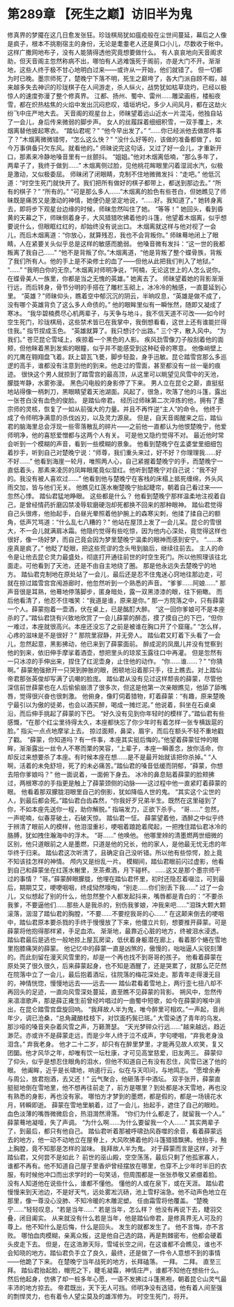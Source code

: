 # 第289章 【死生之巅】访旧半为鬼
修真界的梦魇在这几日愈发张狂。珍珑棋局犹如瘟疫般在尘世间蔓延，幕后之人像是疯子，根本不挑剔宿主的身份，无论是耄耋老人还是黄口小儿，尽数收于帐中。
这样广撒网地布子，没有人能猜得透他究竟想要做什么。
有人哀哀地向天音阁求助，但天音阁主忽然称病不出，哪怕有人逃难饿死于阁前，亦是大门不开。渐渐地，这些人终于极不甘心地明白过来——或许从一开始，他们就错了。
但一切都为时已晚。墨宗师死了，楚晚宁下落不明，死生之巅垮了，各大门派自顾不暇，越来越多失去神识的珍珑棋子在人间游走，杀人纵火，战势犹如枯草烧灼，已经以极惊人的速度弥漫了整个修真界。
江都、扬州、蜀中、雷州……雕梁画栋，楼船夜雪，都在炽热枯焦的火焰中发出沉闷悲叹，墙垣坍圮，多少人间风月，都在这劫火纷飞中庄严地大去。
天音阁的观星台上，师昧望着远山近水一片混沌，他独自站了一会儿，身后传来微弱的脚步声。
女人的丝履踩着细细积雪，一双手覆上，木烟离替他披起寒衣。
“踏仙君呢？”
“他今早出发了。”
“……你已经派他去做那件事了？”木烟离微微错愕，“怎么这么快？”
“没什么好等的，该做的准备都做了，如今万事俱备只欠东风。就看他的。”
师昧说完这句话，又过了好一会儿，才重新开口，那素来冷静地嗓音里有一丝颤抖。
“姐姐。”他对木烟离低喃，“那么多年了，两辈子了，我终于做到……”
木烟离侧过脸，见他桃花眸眼里闪着湿润水汽，似极是激动，又似极委屈。
师昧闭了闭眼睛，克制不住地微微发抖：“走吧。”
他低沉道：“时空生死门就快开了。我们把所有做好的棋子都带上，都送到那边去。”
“所有的棋子？”
“所有的。”
“可是那么多人……”木烟离的脸色有些苍白，但她瞧见了师昧既是痛苦又是激动的神情，她便仍是坚定地说，“……好。我知道了。”
她转身离去，即将步下观星台边缘的时候，师昧忽然叫住了她。
“等等！”
她回头，看到昏黄的天幕之下，师昧侧着身子，大风猎猎吹拂着他的斗篷，他望着木烟离，似乎想要说什么，但眼眶红红的，却始终没有说出口。
木烟离就这样与他对视了一会儿，而后木烟离道：“你放心，就算残忍，我也不会背叛你。”
师昧蓦地闭上了眼睛，人在紧要关头似乎总是这样的敏感而脆弱。
他嗓音微有发抖：“这一世的我都叛离了我自己……”
“他不是背叛了你。”木烟离道，“他是背叛了整个蝶骨族，背叛了我们所有人。他的手上是不染修士的血了——但他从此把我们判入了地狱。”
“……”
“我明白你的无奈。”木烟离对师明净说，“阿楠，无论这世上的人怎么说你。在蝶骨美人一族里，你都是当之无愧的英雄。”
她离去了。
师昧望着她的背影渐渐行远，而后转身，骨节分明的手搭在了雕栏玉砌上，冰冷冷的触感，一直蔓延到心里。
“英雄？”师昧仰头，瞧着空中郁沉沉的阴云，半晌叹息，“英雄是做不成了，没有哪个英雄背负了这么多人命债的。”
他的眼眸里似有一瞬怅然，随即又凝成了寒冰。
“我华碧楠费尽心机两辈子，与天争与地斗，我不信天道不可改——如今时空生死门，珍珑棋局，这些禁术皆已在我掌中，我倒想看看，这世上还有谁能拦得住我。”
指节捏成玉色。
“英雄就算了。我只想讨个出路。”
三个字，散入风中。
“为我们。”
苍茫昆仑雪域上，疾掠着一个黑色的人影。
疾风劲雪像刀子般刮着他的面颊，但他眯着黑到发紫的眼瞳，似乎并不能感受到这种砭骨的寒意。
他像峭壁上的兀鹰在翱翔盘飞着。跃上碧瓦飞甍，脚步轻盈，身手迅敏。昆仑踏雪宫那么多巡逻的高手，谁都没有注意到他的到来。他走过的雪面，甚至都没有一丝一毫的痕迹。
很快这个男人就掠到了踏雪宫的最高顶，从这里可以眺望见风雪中的天池，朦胧岑静，水雾弥漫。
黑色闪电般的身影停了下来。
男人立在昆仑之巅，直挺挺地站得像一柄刺刀，黑眼睛望着天池湖面。风起了，很急，吹落了他的斗篷，露出一张苍白没有血色的俊脸。
是踏仙帝君。
经历过师昧第二次淬炼的他，拥有了墨宗师的灵核，恢复了一如从前强大的力量。并且不再忤逆“主人”的命令。
他终于成了令师明净满意的杀伐凶刃，以及灵力源泉。
但是，自天音阁醒来之后，踏仙君的脑海里总会浮现一些零落散乱的碎片——之前他一直都认为他恨楚晚宁，他爱师明净，他的喜怒爱憎都与这两个人有关。
可是他又隐约觉得不对。
最近他时常会听到一个模糊的声音，看到一些模糊的景象。
他看到楚晚宁在孟婆堂里细细包着抄手，听到自己对楚晚宁说：“师尊，我们重头来过，好不好？你理理我……好不好……”
他看到海崖一轮月，唯照两人心，自己紧握着楚晚宁的手，而楚晚宁一直低着头，那素来凌厉的凤眸眼尾竟似湿红。他听到楚晚宁对自己说：“我不好的。我没有被人喜欢过……”
他看到他与楚晚宁在客栈的床榻上抵死缠绵，外头风雨交加，皆与他们无关。
他瞧见红莲水榭楚晚宁抬起睫帘，朝着自己看过来——
忽然心悸。
踏仙君猛地睁眼。
这些都是什么？
他看到楚晚宁那样温柔地注视着自己，是曾经情药折磨囚禁凌辱软磨硬泡却死都换不回来的那种眼神。
踏仙君觉得自己头很疼，他抬起手，白昼光晕照着他护腕上的森寒尖刺，他揉了揉自己的额角，低声咒骂道：“什么乱七八糟的？”
他站在屋顶上发了一会儿呆。昆仑的雪很大，不一会儿就满肩冰霜。他隐约觉得有些吃惊，因为他内心深处，竟觉得这样也很好，像一场好梦，而自己竟会因为梦里楚晚宁温柔的眼神而感到安宁。
“……本座真是疯了。”
他眨了眨眼，把这些荒谬的念头甩到脑后，继续往前去。
主人的命令是让他去昆仑灵力最盛处，彻底打开通往前世的时空生死门。所以他照理该往北面走。可他看到了天池，还是不由自主地绕了圈。
那是他永远失去楚晚宁的地方。
踏仙君克制地在原处站了一会儿，最后还是忍不住鬼迷心窍地往那边走，可就在掠过踏雪宫宫闱游廊时，他忽然听到一个熟悉的声音。
“爹爹……阿娘……”
那声音很是耳熟，他蓦地停落脚步，匿身暗处，露一双黑漆漆的眼，往下俯瞰。
而后他看清了，他忍不住嗤笑：“我道是谁，原来是你。”
那一方院落之中，只有薛蒙一个人。薛蒙抱着一壶酒，伏在桌上，已是酩酊大醉。
“这一回你爹娘可不是本座杀的了。”踏仙君饶有兴致地欣赏了一会儿薛蒙的醉态，摸了摸自己的下巴，“但你一难过，本座就很高兴。本座还没忘了之前是被谁在胸口开了个窟窿。”
“怎么样，心疼的滋味是不是很好？”
那院里寂静，并无旁人。
踏仙君又盯着下头看了一会儿，忽然起意，黑影拂动，他已来到了薛蒙面前。
醉成泥的凤凰儿并没有觉察到他的到来，依旧伸手摩挲着酒壶，想把里头的琼浆玉露往口中再灌。
但是忽然有一只冰凉的手伸出来，捏住了红泥壶身，止住他的动作。
“你……谁……？”
“你猜啊。”
薛蒙勉强掀开一只哭到肿胀的眼，困顿地沿着那只手，往上瞧去。对上踏仙帝君那张英俊却写满了讥嘲的脸庞。
踏仙君从没有见过这样颓丧的薛蒙，尽管他深信前世薛蒙也在人后偷偷崩溃了很多次，但这是他第一次亲眼瞧见，他舔了舔嘴唇，觉得很兴奋也很刺激。
他俯身，像盯伺着猎物，盯着薛蒙：“有趣，原来楚晚宁最引以为傲的徒弟，也会以酒买醉，喝成一摊烂泥。”
他说着，斜坐在石桌桌沿，而后伸手挑起了薛蒙的下巴。
“好久没有见到你年轻时的模样了。”踏仙君有些感慨，“在那个红尘里待得太久，本座都快忘了你少年时有着怎样一张专横跋扈的脸。”
指尖一点点地摩挲上去。
掠过面颊，鼻梁，眉宇，而后在额头不轻不重地戳了戳。
“薛蒙，你知道吗？有一件事，本座其实挺后悔的。”他望着薛蒙怔忡的眼眸，渐渐露出一丝令人不寒而栗的笑容，“上辈子，本座一瞬善念，放你活命，你却反过来想要杀了本座。有时候本座在想……是不是最开始就该把你杀掉。”
“人啊，活着的未免舒坦，死了的未必痛苦。”踏仙君的嗓音低缓而阴郁，“薛蒙，你想去陪你爹娘吗？”
他一面说着，一面俯下身去。
冰冷的鼻息贴着薛蒙的脸颊拂过，两根寒凉的手指更是触上了薛蒙颈侧的动脉——这过程中他一直紧盯着薛蒙的眼。
他看着那双朦胧泪眼里自己的倒影，犹如降临人世的鬼。
“其实这个尘世的人，到最后都会死。”踏仙君白齿森然，“你我好歹兄弟半生。既然在这里碰到了你，不如本座先送你一程，助你解脱。”
指端发力，正欲下杀手。
“哥……”
忽然，一声呢喃，似春芽破土，石破天惊。
踏仙君一怔。
薛蒙望着他，酒醉之中似乎终于辨清了眼前人的模样，他泪湿重衫，哽咽着踉跄着爬起，一把拽住踏仙君冰冷的胳膊，犹如拽住瀚海中的浮木。
“哥……”
他唤他。
他哪里辨的清墨燃两世细微的区别，他只道眼前之人是墨燃，只道是他的兄长，他的家人，是他最无忧无虑的年华终于归来。
踏仙君这次听清了，且确定自己没听错。所以他有些惊愕，脸上竟不知该挂怎样的神情。
颅内又是纷乱一片。
模糊间，踏仙君眼前闪过虚影，他看到自己和薛蒙坐在红莲水榭里，烹茶煮酒，月下碰杯。
……这又是那个墨宗师干过的事情？
“哥。”薛蒙醉眼朦胧，他埋在踏仙君怀里，初时还隐忍着啜泣，可到最后，期期艾艾，哽哽咽咽，终成恸然嚎啕，“别走……你们别丢下我……”
过了一会儿，又似想起了别的什么，他忽然整个人都发起抖来，嘴唇都是青白的：“不要杀我爹，不要逼他们……那些人是我杀的，别伤我爹娘，冲我来吧……”泪珠大颗大颗滚落，洇湿了踏仙君的胸膛，“不要……不要挖我哥的心……”
在这颠来倒去的哽咽中，踏仙君原本要杀戮的手终于慢慢放了下来，他僵立片刻，想要推开薛蒙。可是薛蒙将他抱得那样紧，手足血浓。
渐渐地，最靠近心脏的地方，终被泪水浸透。
踏仙君最后是逃也一般地掠上屋瓦房梁，低伏着身躯潜在廊上，看着那个蜷在雪地里抱膝痛哭的薛蒙。
他记忆中的薛蒙一直是凶煞的，傲慢的，咄咄逼人尖锐刻薄的。而此刻留在漫天风雪里的，却是一个再也找不到哥哥的孩子。
他看着薛蒙在原处哭了很久很久，后来薛蒙起身，也不知是酒醒了，还是哭累了，就那么茫茫然在院落中立了一会儿，最后抱着酒坛，往院落的梅花深处走。那青年走得漫无目的，神情恍惚，慢慢地远去——远去——
踏仙君看着雪地上，两行歪七扭八却不再回头的足迹，一直向风雪深处蔓延，直至瞧不见薛蒙的背影。
朔风中，忽然传来凛凛歌声，那是薛正雍生前曾经吟唱过的一曲蜀中短歌，如今在薛蒙的喉中淌出，在昆仑踏雪宫盘旋回响。
“我拜故人半为鬼，唯今醉里可相欢。”一声起，音尚年少，调已沧桑，“总角藏酿桂枝下，对饮面朽鬓已斑。”
大雪染透了青年的乌发。
那沙哑的嗓音夹杂着风雪之声，万籁萧瑟。
“天光梦碎众行远……”越来越远，趋近渺茫。亦或许不是薛蒙走远，而是少年人终于泣不成声，字句哽咽，“弃我老身浊泪含。”
弃我老身。
他才二十二岁，却只有在醉里梦里，才能再见故人欢笑，复又团圞。他才风华之年，却唯有饮一坛杜康，才可见高堂慈爱，旧友两三。
薛蒙仰了仰头，似乎是想忍住眼角的泪水，但他不知道自己有没有忍住，风雪已迷了他的眼。
他阖眸，近乎是长啸地，响遏行云，似在与天叩问，与地鸣志。
“愿增余寿与周公，放君抱酒，去又还！”
云气聚合，他砸落手中酒坛。
双手张开，薛蒙直挺挺地倒在雪地里，他不想再往前走了，前方是哪里？到处都是冰天雪地，再也没有熟悉的身影，再也没有家。
哪怕方才梦到的墨燃，都是假的，都是一场镜花水月，转瞬即逝。
薛蒙在雪地里躺着，过了一会儿，抬起手，遮住了自己的眼睑。
血色淡薄的嘴唇微微启合，热泪潸然滑落。
“你们为什么都走了，就留我一个人。”
薛蒙蓦地凝噎，失了声调。
“为什么啊……为什么要留我一个人……”
其实两辈子了，到最后，都只有他自己。
踏仙君听着那被呼啸劲风吞噬的余音，看着薛蒙远去的地方，他一动不动地立在屋脊上，大风吹拂着他的斗篷猎猎飘拂。他抬手，触上胸膛，竟不知那是怎样的滋味。
我拜故人半为鬼。
对于薛蒙而言是这样，对于踏仙君，又何尝不是如此？
前世的巫山殿，空空荡荡，最后只剩了他孤家寡人，谁都不再有。他不知道自己屋子里香炉曾经摆放在哪里，也穿不上少年时半旧的衣服，有时候他冲口而出求学时的一句笑话，但周围都是一张张恭敬又紧绷着脸。
没有人知道他在说些什么，谁都不懂他。
懂他的人或在泉下，或在天涯。
踏仙君慢慢来到天池边，不是好天气，远处雾凇沆砀，池上雪籽湍急。他不动声色地立在那里，像一尊没心没肺、不知冷暖的木雕泥塑。
任由霜雪将他覆盖。
“楚晚宁……”轻轻叹息，“若是当年……”
若是当年，怎么样？
他没有再说下去，睫羽交叠，闭目阖实。
从来就没有什么若是当年，他是踏仙帝君，是修真界无人可及的尊上。他不知什么是后悔，什么是回头。
发生的就都发生了。
他不言悔，亦不言败。
哪怕血肉模糊，亲离众叛，这是他自己选的路，再是荆棘密布，他都会硬着头皮走下去。
但是，在这浩渺天际，雪域长空之间，在这谁都不会瞧见，谁也不会知晓的地方。踏仙君负手立了良久，最终，还是做了一件令人意想不到的事情——他跪了下来。
在楚晚宁当年战死的地方，长拜磕落。
一拜。
二拜。
直至三拜。
踏仙君抬起脸，帽兜之下，睫毛凝霜，神情庄严，谁都不知他在想些什么。然后他起身，仿佛了却一桩多年心愿，一语不发拂过斗篷黑袍，朝着昆仑山灵气最丰沛的地方掠去。
帝君既出，天下无人可挡。师明净没有选错，他有着人间至强的剽悍灵力，也有着令人望尘莫及的雄浑修为。
时空生死门，将开。
